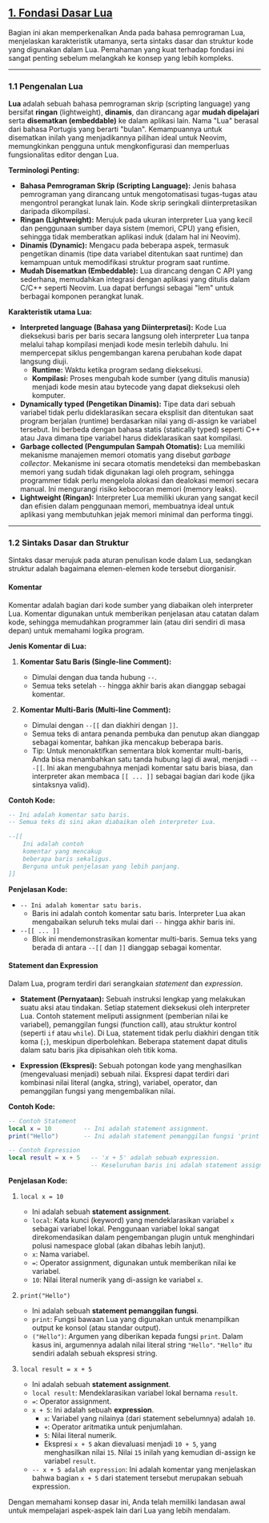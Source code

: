 ## [1. Fondasi Dasar Lua][1]

Bagian ini akan memperkenalkan Anda pada bahasa pemrograman Lua, menjelaskan karakteristik utamanya, serta sintaks dasar dan struktur kode yang digunakan dalam Lua. Pemahaman yang kuat terhadap fondasi ini sangat penting sebelum melangkah ke konsep yang lebih kompleks.

---

### 1.1 Pengenalan Lua

**Lua** adalah sebuah bahasa pemrograman skrip (scripting language) yang bersifat **ringan** (lightweight), **dinamis**, dan dirancang agar **mudah dipelajari** serta **disematkan (embeddable)** ke dalam aplikasi lain. Nama "Lua" berasal dari bahasa Portugis yang berarti "bulan". Kemampuannya untuk disematkan inilah yang menjadikannya pilihan ideal untuk Neovim, memungkinkan pengguna untuk mengkonfigurasi dan memperluas fungsionalitas editor dengan Lua.

**Terminologi Penting:**

- **Bahasa Pemrograman Skrip (Scripting Language):** Jenis bahasa pemrograman yang dirancang untuk mengotomatisasi tugas-tugas atau mengontrol perangkat lunak lain. Kode skrip seringkali diinterpretasikan daripada dikompilasi.
- **Ringan (Lightweight):** Merujuk pada ukuran interpreter Lua yang kecil dan penggunaan sumber daya sistem (memori, CPU) yang efisien, sehingga tidak memberatkan aplikasi induk (dalam hal ini Neovim).
- **Dinamis (Dynamic):** Mengacu pada beberapa aspek, termasuk pengetikan dinamis (tipe data variabel ditentukan saat runtime) dan kemampuan untuk memodifikasi struktur program saat runtime.
- **Mudah Disematkan (Embeddable):** Lua dirancang dengan C API yang sederhana, memudahkan integrasi dengan aplikasi yang ditulis dalam C/C++ seperti Neovim. Lua dapat berfungsi sebagai "lem" untuk berbagai komponen perangkat lunak.

**Karakteristik utama Lua:**

- **Interpreted language (Bahasa yang Diinterpretasi):** Kode Lua dieksekusi baris per baris secara langsung oleh interpreter Lua tanpa melalui tahap kompilasi menjadi kode mesin terlebih dahulu. Ini mempercepat siklus pengembangan karena perubahan kode dapat langsung diuji.
  - **Runtime:** Waktu ketika program sedang dieksekusi.
  - **Kompilasi:** Proses mengubah kode sumber (yang ditulis manusia) menjadi kode mesin atau bytecode yang dapat dieksekusi oleh komputer.
- **Dynamically typed (Pengetikan Dinamis):** Tipe data dari sebuah variabel tidak perlu dideklarasikan secara eksplisit dan ditentukan saat program berjalan (runtime) berdasarkan nilai yang di-assign ke variabel tersebut. Ini berbeda dengan bahasa statis (statically typed) seperti C++ atau Java dimana tipe variabel harus dideklarasikan saat kompilasi.
- **Garbage collected (Pengumpulan Sampah Otomatis):** Lua memiliki mekanisme manajemen memori otomatis yang disebut _garbage collector_. Mekanisme ini secara otomatis mendeteksi dan membebaskan memori yang sudah tidak digunakan lagi oleh program, sehingga programmer tidak perlu mengelola alokasi dan dealokasi memori secara manual. Ini mengurangi risiko kebocoran memori (memory leaks).
- **Lightweight (Ringan):** Interpreter Lua memiliki ukuran yang sangat kecil dan efisien dalam penggunaan memori, membuatnya ideal untuk aplikasi yang membutuhkan jejak memori minimal dan performa tinggi.

---

### 1.2 Sintaks Dasar dan Struktur

Sintaks dasar merujuk pada aturan penulisan kode dalam Lua, sedangkan struktur adalah bagaimana elemen-elemen kode tersebut diorganisir.

#### Komentar

Komentar adalah bagian dari kode sumber yang diabaikan oleh interpreter Lua. Komentar digunakan untuk memberikan penjelasan atau catatan dalam kode, sehingga memudahkan programmer lain (atau diri sendiri di masa depan) untuk memahami logika program.

**Jenis Komentar di Lua:**

1.  **Komentar Satu Baris (Single-line Comment):**

    - Dimulai dengan dua tanda hubung `--`.
    - Semua teks setelah `--` hingga akhir baris akan dianggap sebagai komentar.

2.  **Komentar Multi-Baris (Multi-line Comment):**
    - Dimulai dengan `--[[` dan diakhiri dengan `]]`.
    - Semua teks di antara penanda pembuka dan penutup akan dianggap sebagai komentar, bahkan jika mencakup beberapa baris.
    - Tip: Untuk menonaktifkan sementara blok komentar multi-baris, Anda bisa menambahkan satu tanda hubung lagi di awal, menjadi `---[[`. Ini akan mengubahnya menjadi komentar satu baris biasa, dan interpreter akan membaca `[[ ... ]]` sebagai bagian dari kode (jika sintaksnya valid).

**Contoh Kode:**

```lua
-- Ini adalah komentar satu baris.
-- Semua teks di sini akan diabaikan oleh interpreter Lua.

--[[
    Ini adalah contoh
    komentar yang mencakup
    beberapa baris sekaligus.
    Berguna untuk penjelasan yang lebih panjang.
]]
```

**Penjelasan Kode:**

- `-- Ini adalah komentar satu baris.`
  - Baris ini adalah contoh komentar satu baris. Interpreter Lua akan mengabaikan seluruh teks mulai dari `--` hingga akhir baris ini.
- `--[[ ... ]]`
  - Blok ini mendemonstrasikan komentar multi-baris. Semua teks yang berada di antara `--[[` dan `]]` dianggap sebagai komentar.

#### Statement dan Expression

Dalam Lua, program terdiri dari serangkaian _statement_ dan _expression_.

- **Statement (Pernyataan):** Sebuah instruksi lengkap yang melakukan suatu aksi atau tindakan. Setiap statement dieksekusi oleh interpreter Lua. Contoh statement meliputi assignment (pemberian nilai ke variabel), pemanggilan fungsi (function call), atau struktur kontrol (seperti `if` atau `while`). Di Lua, statement tidak perlu diakhiri dengan titik koma (`;`), meskipun diperbolehkan. Beberapa statement dapat ditulis dalam satu baris jika dipisahkan oleh titik koma.

- **Expression (Ekspresi):** Sebuah potongan kode yang menghasilkan (mengevaluasi menjadi) sebuah nilai. Ekspresi dapat terdiri dari kombinasi nilai literal (angka, string), variabel, operator, dan pemanggilan fungsi yang mengembalikan nilai.

**Contoh Kode:**

```lua
-- Contoh Statement
local x = 10         -- Ini adalah statement assignment.
print("Hello")       -- Ini adalah statement pemanggilan fungsi 'print'.

-- Contoh Expression
local result = x + 5   -- 'x + 5' adalah sebuah expression.
                       -- Keseluruhan baris ini adalah statement assignment.
```

**Penjelasan Kode:**

1.  `local x = 10`

    - Ini adalah sebuah **statement assignment**.
    - `local`: Kata kunci (keyword) yang mendeklarasikan variabel `x` sebagai variabel lokal. Penggunaan variabel lokal sangat direkomendasikan dalam pengembangan plugin untuk menghindari polusi namespace global (akan dibahas lebih lanjut).
    - `x`: Nama variabel.
    - `=`: Operator assignment, digunakan untuk memberikan nilai ke variabel.
    - `10`: Nilai literal numerik yang di-assign ke variabel `x`.

2.  `print("Hello")`

    - Ini adalah sebuah **statement pemanggilan fungsi**.
    - `print`: Fungsi bawaan Lua yang digunakan untuk menampilkan output ke konsol (atau standar output).
    - `("Hello")`: Argumen yang diberikan kepada fungsi `print`. Dalam kasus ini, argumennya adalah nilai literal string `"Hello"`. `"Hello"` itu sendiri adalah sebuah ekspresi string.

3.  `local result = x + 5`
    - Ini adalah sebuah **statement assignment**.
    - `local result`: Mendeklarasikan variabel lokal bernama `result`.
    - `=`: Operator assignment.
    - `x + 5`: Ini adalah sebuah **expression**.
      - `x`: Variabel yang nilainya (dari statement sebelumnya) adalah `10`.
      - `+`: Operator aritmatika untuk penjumlahan.
      - `5`: Nilai literal numerik.
      - Ekspresi `x + 5` akan dievaluasi menjadi `10 + 5`, yang menghasilkan nilai `15`. Nilai `15` inilah yang kemudian di-assign ke variabel `result`.
    - `-- x + 5 adalah expression`: Ini adalah komentar yang menjelaskan bahwa bagian `x + 5` dari statement tersebut merupakan sebuah expression.

Dengan memahami konsep dasar ini, Anda telah memiliki landasan awal untuk mempelajari aspek-aspek lain dari Lua yang lebih mendalam.

[1]: ../../README.md/#1-fondasi-dasar-lua

